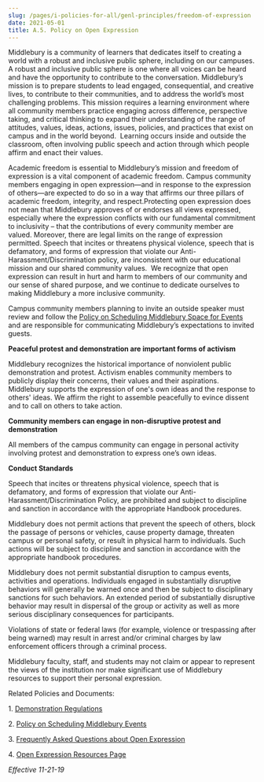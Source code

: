 ```yaml
---
slug: /pages/i-policies-for-all/genl-principles/freedom-of-expression
date: 2021-05-01
title: A.5. Policy on Open Expression
---
```

<div class="field-item even">

<span style="margin:0px">Middlebury is a community of learners that dedicates itself to creating a world with a robust and inclusive public sphere, including on our campuses. A robust and inclusive public sphere is one where all voices can be heard and have the opportunity to contribute to the conversation.<span style="margin:0px"></span> Middlebury’s mission is to prepare students to lead engaged, consequential, and creative lives, to contribute to their communities, and to address the world’s most challenging problems.<span style="margin:0px"></span> This mission requires a learning environment where all community members practice engaging across difference, perspective taking, and critical thinking to expand their understanding of the range of attitudes, values, ideas, actions, issues, policies, and practices that exist on campus and in the world beyond.</span> <span style="margin:0px"><span style="margin:0px"> </span></span><span style="margin:0px">Learning occurs inside and outside the classroom, often involving public speech and action through which people affirm and enact their values.</span>

<span style="margin:0px">Academic freedom is essential to Middlebury’s mission and freedom of expression is a vital component of academic freedom.<span style="margin:0px"></span> Campus community members engaging in open expression—and in response to the expression of others—are expected to do so in a way that affirms our three pillars of academic freedom, integrity, and respect.Protecting open expression does not mean that Middlebury approves of or endorses all views expressed, especially where the expression conflicts with our fundamental commitment to inclusivity – that the contributions of every community member are valued.<span style="margin:0px"></span> Moreover, there are legal limits on the range of expression permitted.<span style="margin:0px"></span> Speech that incites or threatens physical violence, speech that is defamatory, and forms of expression that violate our Anti-Harassment/Discrimination policy, are inconsistent with our educational mission and our shared community values. <span style="margin:0px"> </span>We recognize that open expression can result in hurt and harm to members of our community and our sense of shared purpose, and we continue to dedicate ourselves to making Middlebury a more inclusive community. </span>

<span style="margin:0px">Campus community members planning to invite an outside speaker must review and follow the [Policy on Scheduling Middlebury Space for Events](http://www.middlebury.edu/about/handbook/policies-for-all/appropriate-use/d.7.-policy-on-scheduling-middlebury-space-for-events) and are responsible for communicating Middlebury’s expectations to invited guests.</span> <span style="margin:0px"> </span>

**<span style="margin:0px">Peaceful protest and demonstration are important forms of activism</span>**

<span style="margin:0px">Middlebury recognizes the historical importance of nonviolent public demonstration and protest. Activism enables community members to publicly display their concerns, their values and their aspirations. Middlebury supports the expression of one's own ideas and the response to others' ideas. We affirm the right to assemble peacefully to evince dissent and to call on others to take action.</span><span style="margin:0px"> </span>

**<span style="margin:0px">Community members can engage in non-disruptive protest and demonstration</span>**

<span style="margin:0px">All members of the campus community can engage in personal activity involving protest and demonstration to express one’s own ideas. </span>

**<span style="margin:0px">Conduct Standards</span>**

<span style="margin:0px">Speech that incites or threatens physical violence, speech that is defamatory, and forms of expression that violate our Anti-Harassment/Discrimination Policy, are prohibited and subject to discipline and sanction in accordance with the appropriate Handbook procedures. </span>

<span style="margin:0px">Middlebury does not permit actions that prevent the speech of others, block the passage of persons or vehicles, cause property damage, threaten campus or personal safety, or result in physical harm to individuals. Such actions will be subject to discipline and sanction in accordance with the appropriate handbook procedures. </span>

<span style="margin:0px">Middlebury does not permit substantial disruption to campus events, activities and operations.<span style="margin:0px"></span> Individuals engaged in substantially disruptive behaviors will generally be warned once and then be subject to disciplinary sanctions for such behaviors.<span style="margin:0px"></span> An extended period of substantially disruptive behavior may result in dispersal of the group or activity as well as more serious disciplinary consequences for participants. <span style="margin:0px"></span></span><span style="margin:0px"> </span>

<span style="margin:0px">Violations of state or federal laws (for example, violence or trespassing after being warned) may result in arrest and/or criminal charges by law enforcement officers through a criminal process. <span style="margin:0px"> </span></span><span style="margin:0px"> </span>

<span style="margin:0px">Middlebury faculty, staff, and students may not claim or appear to represent the views of the institution nor make significant use of Middlebury resources to support their personal expression.</span><span style="margin:0px"> </span>

<span style="margin:0px">Related Policies and Documents:</span>

<span style="margin:0px"><span style="margin:0px"><span>1.</span><span style="margin:0px"></span> </span></span>[<span>Demonstration Regulations</span>](http://www.middlebury.edu/about/handbook/policies-for-all/health-safety/demonst-protests)

<span style="margin:0px"><span style="margin:0px"><span>2.</span><span style="margin:0px"></span> </span></span>[<span>Policy on Scheduling Middlebury Events</span>](http://www.middlebury.edu/about/handbook/policies-for-all/appropriate-use/d.7.-policy-on-scheduling-middlebury-space-for-events)

<span style="margin:0px"><span style="margin:0px"><span>3.</span><span style="margin:0px"></span> </span></span>[<span>Frequently Asked Questions about Open Expression</span>](http://www.middlebury.edu/about/open-expression/faqs)

<span style="margin:0px"><span style="margin:0px"><span>4.</span><span style="margin:0px"></span> </span></span>[<span>Open Expression Resources Page</span>](http://www.middlebury.edu/about/open-expression/speech-inclusion-resources)

*<span>Effective 11-21-19</span>*

</div>